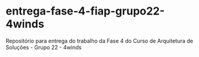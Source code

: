 # entrega-fase-4-fiap-grupo22-4winds
Repositório para entrega do trabalho da Fase 4 do Curso de Arquitetura de Soluções - Grupo 22 - 4winds
